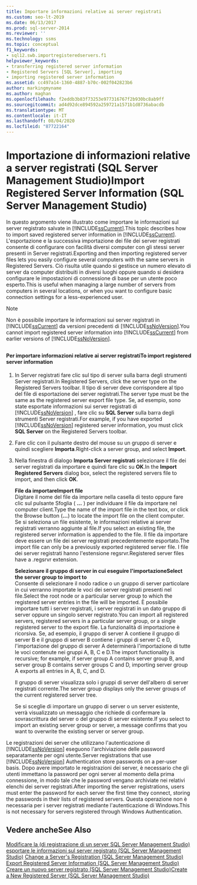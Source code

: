 ```yaml
---
title: Importare informazioni relative ai server registrati
ms.custom: seo-lt-2019
ms.date: 06/13/2017
ms.prod: sql-server-2014
ms.reviewer: ''
ms.technology: ssms
ms.topic: conceptual
f1_keywords:
- sql12.swb.importregisteredservers.f1
helpviewer_keywords:
- transferring registered server information
- Registered Servers [SQL Server], importing
- importing registered server information
ms.assetid: cc497a14-1360-4887-b70c-002f042823b6
author: markingmyname
ms.author: maghan
ms.openlocfilehash: f2eddb3b83f73253e977316767f2b930bc8ab9ff
ms.sourcegitcommit: ad4d92dce894592a259721a1571b1d8736abacdb
ms.translationtype: MT
ms.contentlocale: it-IT
ms.lasthandoff: 08/04/2020
ms.locfileid: "87722164"
---
```

# <a name="import-registered-server-information-sql-server-management-studio"></a><span data-ttu-id="df22c-102">Importazione di informazioni relative a server registrati (SQL Server Management Studio)</span><span class="sxs-lookup"><span data-stu-id="df22c-102">Import Registered Server Information (SQL Server Management Studio)</span></span>
  <span data-ttu-id="df22c-103">In questo argomento viene illustrato come importare le informazioni sul server registrato salvate in [!INCLUDE[ssCurrent](../../includes/sscurrent-md.md)].</span><span class="sxs-lookup"><span data-stu-id="df22c-103">This topic describes how to import saved registered server information in [!INCLUDE[ssCurrent](../../includes/sscurrent-md.md)].</span></span> <span data-ttu-id="df22c-104">L'esportazione e la successiva importazione dei file dei server registrati consente di configurare con facilità diversi computer con gli stessi server presenti in Server registrati.</span><span class="sxs-lookup"><span data-stu-id="df22c-104">Exporting and then importing registered server files lets you easily configure several computers with the same servers in Registered Servers.</span></span> <span data-ttu-id="df22c-105">Ciò risulta utile quando si gestisce un numero elevato di server da computer distribuiti in diversi luoghi oppure quando si desidera configurare le impostazioni di connessione di base per un utente poco esperto.</span><span class="sxs-lookup"><span data-stu-id="df22c-105">This is useful when managing a large number of servers from computers in several locations, or when you want to configure basic connection settings for a less-experienced user.</span></span>  
  
> [!NOTE]  
>  <span data-ttu-id="df22c-106">Non è possibile importare le informazioni sui server registrati in [!INCLUDE[ssCurrent](../../includes/sscurrent-md.md)] da versioni precedenti di [!INCLUDE[ssNoVersion](../../includes/ssnoversion-md.md)].</span><span class="sxs-lookup"><span data-stu-id="df22c-106">You cannot import registered server information into [!INCLUDE[ssCurrent](../../includes/sscurrent-md.md)] from earlier versions of [!INCLUDE[ssNoVersion](../../includes/ssnoversion-md.md)].</span></span>  
  
##  <a name="SSMSProcedure"></a>  
  
#### <a name="to-import-registered-server-information"></a><span data-ttu-id="df22c-107">Per importare informazioni relative ai server registrati</span><span class="sxs-lookup"><span data-stu-id="df22c-107">To import registered server information</span></span>  
  
1.  <span data-ttu-id="df22c-108">In Server registrati fare clic sul tipo di server sulla barra degli strumenti Server registrati.</span><span class="sxs-lookup"><span data-stu-id="df22c-108">In Registered Servers, click the server type on the Registered Servers toolbar.</span></span> <span data-ttu-id="df22c-109">Il tipo di server deve corrispondere al tipo del file di esportazione dei server registrati.</span><span class="sxs-lookup"><span data-stu-id="df22c-109">The server type must be the same as the registered server export file type.</span></span> <span data-ttu-id="df22c-110">Se, ad esempio, sono state esportate informazioni sui server registrati di [!INCLUDE[ssNoVersion](../../includes/ssnoversion-md.md)] , fare clic su **SQL Server** sulla barra degli strumenti Server registrati.</span><span class="sxs-lookup"><span data-stu-id="df22c-110">For example, if you have exported [!INCLUDE[ssNoVersion](../../includes/ssnoversion-md.md)] registered server information, you must click **SQL Server** on the Registered Servers toolbar.</span></span>  
  
2.  <span data-ttu-id="df22c-111">Fare clic con il pulsante destro del mouse su un gruppo di server e quindi scegliere **Importa**.</span><span class="sxs-lookup"><span data-stu-id="df22c-111">Right-click a server group, and select **Import**.</span></span>  
  
3.  <span data-ttu-id="df22c-112">Nella finestra di dialogo **Importa Server registrati** selezionare il file dei server registrati da importare e quindi fare clic su **OK**.</span><span class="sxs-lookup"><span data-stu-id="df22c-112">In the **Import Registered Servers** dialog box, select the registered servers file to import, and then click **OK**.</span></span>  
  
     <span data-ttu-id="df22c-113">**File da importare**</span><span class="sxs-lookup"><span data-stu-id="df22c-113">**Import file**</span></span>  
     <span data-ttu-id="df22c-114">Digitare il nome del file da importare nella casella di testo oppure fare clic sul pulsante Sfoglia ( **...** ) per individuare il file da importare nel computer client.</span><span class="sxs-lookup"><span data-stu-id="df22c-114">Type the name of the import file in the text box, or click the Browse button (**...**) to locate the import file on the client computer.</span></span> <span data-ttu-id="df22c-115">Se si seleziona un file esistente, le informazioni relative ai server registrati verranno aggiunte al file.</span><span class="sxs-lookup"><span data-stu-id="df22c-115">If you select an existing file, the registered server information is appended to the file.</span></span> <span data-ttu-id="df22c-116">Il file da importare deve essere un file dei server registrati precedentemente esportato.</span><span class="sxs-lookup"><span data-stu-id="df22c-116">The import file can only be a previously exported registered server file.</span></span> <span data-ttu-id="df22c-117">I file dei server registrati hanno l'estensione regsrvr.</span><span class="sxs-lookup"><span data-stu-id="df22c-117">Registered server files have a .regsrvr extension.</span></span>  
  
     <span data-ttu-id="df22c-118">**Selezionare il gruppo di server in cui eseguire l'importazione**</span><span class="sxs-lookup"><span data-stu-id="df22c-118">**Select the server group to import to**</span></span>  
     <span data-ttu-id="df22c-119">Consente di selezionare il nodo radice o un gruppo di server particolare in cui verranno importate le voci dei server registrati presenti nel file.</span><span class="sxs-lookup"><span data-stu-id="df22c-119">Select the root node or a particular server group to which the registered server entries in the file will be imported.</span></span> <span data-ttu-id="df22c-120">È possibile importare tutti i server registrati, i server registrati in un dato gruppo di server oppure un singolo server registrato.</span><span class="sxs-lookup"><span data-stu-id="df22c-120">You can import all registered servers, registered servers in a particular server group, or a single registered server to the export file.</span></span> <span data-ttu-id="df22c-121">La funzionalità di importazione è ricorsiva. Se, ad esempio, il gruppo di server A contiene il gruppo di server B e il gruppo di server B contiene i gruppi di server C e D, l'importazione del gruppo di server A determinerà l'importazione di tutte le voci contenute nei gruppi A, B, C e D.</span><span class="sxs-lookup"><span data-stu-id="df22c-121">The import functionality is recursive; for example, if server group A contains server group B, and server group B contains server groups C and D, importing server group A exports all entries in A, B, C, and D.</span></span>  
  
     <span data-ttu-id="df22c-122">Il gruppo di server visualizza solo i gruppi di server dell'albero di server registrati corrente.</span><span class="sxs-lookup"><span data-stu-id="df22c-122">The server group displays only the server groups of the current registered server tree.</span></span>  
  
     <span data-ttu-id="df22c-123">Se si sceglie di importare un gruppo di server o un server esistente, verrà visualizzato un messaggio che richiede di confermare la sovrascrittura del server o del gruppo di server esistente.</span><span class="sxs-lookup"><span data-stu-id="df22c-123">If you select to import an existing server group or server, a message confirms that you want to overwrite the existing server or server group.</span></span>  
  
 <span data-ttu-id="df22c-124">Le registrazioni dei server che utilizzano l'autenticazione di [!INCLUDE[ssNoVersion](../../includes/ssnoversion-md.md)] eseguono l'archiviazione delle password separatamente per ogni utente.</span><span class="sxs-lookup"><span data-stu-id="df22c-124">Server registrations that use [!INCLUDE[ssNoVersion](../../includes/ssnoversion-md.md)] Authentication store passwords on a per-user basis.</span></span> <span data-ttu-id="df22c-125">Dopo avere importato le registrazioni dei server, è necessario che gli utenti immettano la password per ogni server al momento della prima connessione, in modo tale che le password vengano archiviate nei relativi elenchi dei server registrati.</span><span class="sxs-lookup"><span data-stu-id="df22c-125">After importing the server registrations, users must enter the password for each server the first time they connect, storing the passwords in their lists of registered servers.</span></span> <span data-ttu-id="df22c-126">Questa operazione non è necessaria per i server registrati mediante l'autenticazione di Windows.</span><span class="sxs-lookup"><span data-stu-id="df22c-126">This is not necessary for servers registered through Windows Authentication.</span></span>  
  
## <a name="see-also"></a><span data-ttu-id="df22c-127">Vedere anche</span><span class="sxs-lookup"><span data-stu-id="df22c-127">See Also</span></span>  
 <span data-ttu-id="df22c-128">[Modificare la &#40;di registrazione di un server SQL Server Management Studio&#41;](change-a-server-s-registration-sql-server-management-studio.md) [esportare le informazioni sul server registrato &#40;SQL Server Management Studio&#41;](export-registered-server-information-sql-server-management-studio.md) </span><span class="sxs-lookup"><span data-stu-id="df22c-128">[Change a Server's Registration &#40;SQL Server Management Studio&#41;](change-a-server-s-registration-sql-server-management-studio.md) [Export Registered Server Information &#40;SQL Server Management Studio&#41;](export-registered-server-information-sql-server-management-studio.md) </span></span>  
 [<span data-ttu-id="df22c-129">Creare un nuovo server registrato &#40;SQL Server Management Studio&#41;</span><span class="sxs-lookup"><span data-stu-id="df22c-129">Create a New Registered Server &#40;SQL Server Management Studio&#41;</span></span>](create-a-new-registered-server-sql-server-management-studio.md)  
  
  
